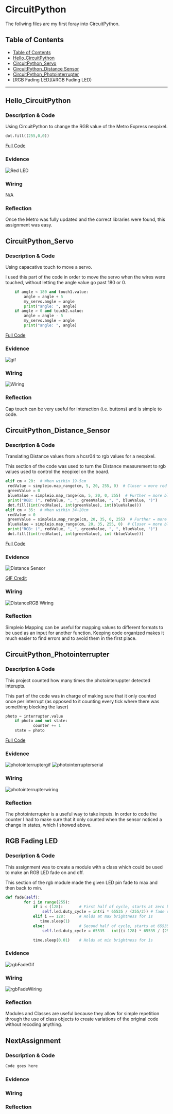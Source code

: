 # CircuitPython
 The follwing files are my first foray into CircuitPython.
## Table of Contents
* [Table of Contents](#TableOfContents)
* [Hello_CircuitPython](#Hello_CircuitPython)
* [CircuitPython_Servo](#CircuitPython_Servo)
* [CircuitPython_Distance Sensor](#CircuitPython_Distance_Sensor)
* [CircuitPython_Photointerrupter](#CircuitPython_Photointerrupter)
* [RGB Fading LED](#RGB Fading LED)
---


## Hello_CircuitPython

### Description & Code
Using CircuitPython to change the RGB value of the Metro Express neopixel.
```python
dot.fill((255,0,0))
```

[Full Code](https://github.com/jkrosby51/CircuitPython/blob/main/HelloWorld.py)

### Evidence
![Red LED](https://github.com/jkrosby51/CircuitPython/blob/main/Images/HelloCircuitPython%20Evidence.jpg)

### Wiring
N/A

### Reflection
Once the Metro was fully updated and the correct libraries were found, this assignment was easy.


## CircuitPython_Servo

### Description & Code
Using capacative touch to move a servo.

I used this part of the code in order to move the servo when the wires were touched, without letting the angle value go past 180 or 0.
```python
    if angle < 180 and touch1.value: 
        angle = angle + 5
        my_servo.angle = angle
        print("angle: ", angle)
    if angle > 0 and touch2.value:
        angle = angle - 5
        my_servo.angle = angle
        print("angle: ", angle)
```
[Full Code](https://github.com/jkrosby51/CircuitPython/blob/main/ServoCapTouch.py)

### Evidence
![gif](https://github.com/jkrosby51/CircuitPython/blob/main/Images/ServoCapTouch%20Gif.gif)
### Wiring
![Wiring](https://github.com/jkrosby51/CircuitPython/blob/main/Images/ServoCapTouch%20Wiring.jpg)
### Reflection
Cap touch can be very useful for interaction (i.e. buttons) and is simple to code.


## CircuitPython_Distance_Sensor

### Description & Code
Translating Distance values from a hcsr04 to rgb values for a neopixel.

This section of the code was used to turn the Distance measurement to rgb values used to control the neopixel on the board.
```python
elif cm < 20:  # When within 19-5cm
 redValue = simpleio.map_range(cm, 5, 20, 255, 0)  # Closer = more red
 greenValue = 0
 blueValue = simpleio.map_range(cm, 5, 20, 0, 255)  # Further = more blue
 print("RGB: (", redValue, ", ", greenValue, ", ", blueValue, ")")
 dot.fill((int(redValue), int(greenValue), int(blueValue)))
elif cm < 35:  # When within 34-20cm
 redValue = 0
 greenValue = simpleio.map_range(cm, 20, 35, 0, 255)  # Further = more green
 blueValue = simpleio.map_range(cm, 20, 35, 255, 0)  # Closer = more blue
 print("RGB: (", redValue, ", ", greenValue, ", ", blueValue, ")")
 dot.fill((int(redValue), int(greenValue), int (blueValue)))
```
[Full Code](https://github.com/jkrosby51/CircuitPython/blob/main/DistanceRGB.py)

### Evidence
![Distance Sensor](https://github.com/jkrosby51/CircuitPython/blob/main/Images/gabyD-DistanceRGB.gif)

[GIF Credit](https://github.com/gdaless20/Circuitpython#CircuitPython_Distance_Servo)

### Wiring
![DistanceRGB Wiring](https://github.com/jkrosby51/CircuitPython/blob/main/Images/DistanceRGB%20Wiring.png)
### Reflection
Simpleio Mapping can be useful for mapping values to different formats to be used as an input for another function. Keeping code organized makes it much easier to find errors and to avoid them in the first place.


## CircuitPython_Photointerrupter 

### Description & Code
This project counted how many times the photointeruppter detected interupts.

This part of the code was in charge of making sure that it only counted once per interrupt (as opposed to it counting every tick where there was something blocking the laser)
```python
photo = interrupter.value
    if photo and not state:
            counter += 1
    state = photo
```

[Full Code](https://github.com/jkrosby51/CircuitPython/blob/main/Photointerrupters.py)

### Evidence

![photointerruptergif](https://github.com/jkrosby51/CircuitPython/blob/main/Images/PhotointerrupterGif.gif)
![photointerrupterserial](https://github.com/jkrosby51/CircuitPython/blob/main/Images/PhotointerrupterSerial.png)
### Wiring

![photointerrupterwiring](https://github.com/jkrosby51/CircuitPython/blob/main/Images/PhotointerrupterWiring.jpg)

### Reflection

The photointerrupter is a useful way to take inputs. In order to code the counter I had to make sure that it only counted when the sensor noticed a change in states, which I showed above.


## RGB Fading LED

### Description & Code
This assignment was to create a module with a class which could be used to make an RGB LED fade on and off.

This section of the rgb module made the given LED pin fade to max and then back to min.
```python
def fade(self):
        for i in range(255):
            if i < (128):       # First half of cycle, starts at zero brightness and moves up to 65535 (max).
                self.led.duty_cycle = int(i * 65535 / (255/2)) # fade off
            elif i == 128:      # Holds at max brightness for 1s
               time.sleep(1)
            else:               # Second half of cycle, starts at 65535 brightness (max) and moves down to zero.
                self.led.duty_cycle = 65535 - int((i-128) * 65535 / (255/2))

            time.sleep(0.01)    # Holds at min brightness for 1s
```

### Evidence

![rgbFadeGif](https://github.com/jkrosby51/CircuitPython/blob/main/Images/ClassesGif.gif)

### Wiring

![rgbFadeWiring](https://github.com/jkrosby51/CircuitPython/blob/main/Images/RGBFadeWiring.jpg)

### Reflection

Modules and Classes are useful because they allow for simple repetition through the use of class objects to create variations of the original code without recoding anything.

## NextAssignment

### Description & Code

```python
Code goes here

```

### Evidence

### Wiring

### Reflection
